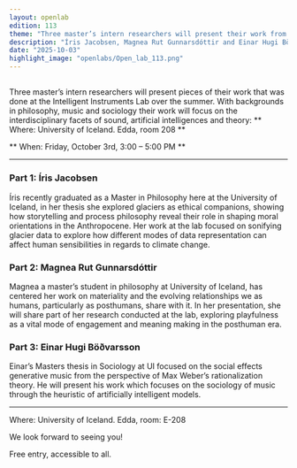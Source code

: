 ```yaml
---
layout: openlab
edition: 113
theme: "Three master’s intern researchers will present their work from this summer."
description: "Íris Jacobsen, Magnea Rut Gunnarsdóttir and Einar Hugi Böðvarsson"
date: "2025-10-03"
highlight_image: "openlabs/Open_lab_113.png"
---
```


<script>
    import CaptionedImage from "../../components/Images/CaptionedImage.svelte"
</script>

<CaptionedImage
src="openlabs/Open_lab_113.png"
alt="OpenLab113."
caption=""/>


## 

Three master’s intern researchers will present pieces of their work that was done at the Intelligent Instruments Lab over the summer. With backgrounds in philosophy, music and sociology their work will focus on the interdisciplinary facets of sound, artificial intelligences and theory:
** Where: University of Iceland. Edda, room 208 **

** When: Friday, October 3rd, 3:00 – 5:00 PM **


****


### Part 1: Íris Jacobsen
Íris recently graduated as a Master in Philosophy here at the University of Iceland, in her thesis she explored glaciers as ethical companions, showing how storytelling and process philosophy reveal their role in shaping moral orientations in the Anthropocene. Her work at the lab focused on sonifying glacier data to explore how different modes of data representation can affect human sensibilities in regards to climate change.

### Part 2: Magnea Rut Gunnarsdóttir
Magnea a master’s student in philosophy at University of Iceland, has centered her work on materiality and the evolving relationships we as humans, particularly as posthumans, share with it. In her presentation, she will share part of her research conducted at the lab, exploring playfulness as a vital mode of engagement and meaning making in the posthuman era.


### Part 3: Einar Hugi Böðvarsson
Einar’s Masters thesis in Sociology at UI focused on the social effects generative music from the perspective of Max Weber’s rationalization theory. He will present his work which focuses on the sociology of music through the heuristic of artificially intelligent models.



****
Where: University of Iceland. Edda, room: E-208


We look forward to seeing you!

Free entry, accessible to all.
